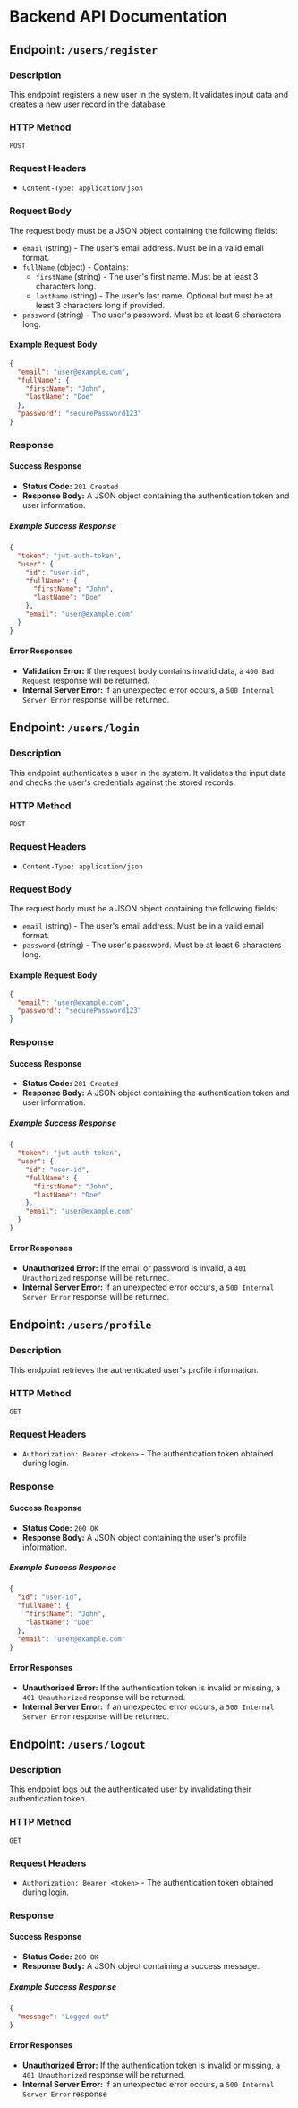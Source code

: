 # Backend API Documentation

## Endpoint: `/users/register`

### Description

This endpoint registers a new user in the system. It validates input data and creates a new user record in the database.

### HTTP Method

`POST`

### Request Headers

- `Content-Type: application/json`

### Request Body

The request body must be a JSON object containing the following fields:

- `email` (string) - The user's email address. Must be in a valid email format.
- `fullName` (object) - Contains:
  - `firstName` (string) - The user's first name. Must be at least 3 characters long.
  - `lastName` (string) - The user's last name. Optional but must be at least 3 characters long if provided.
- `password` (string) - The user's password. Must be at least 6 characters long.

#### Example Request Body

```json
{
  "email": "user@example.com",
  "fullName": {
    "firstName": "John",
    "lastName": "Doe"
  },
  "password": "securePassword123"
}
```

### Response

#### Success Response

- **Status Code:** `201 Created`
- **Response Body:** A JSON object containing the authentication token and user information.

##### Example Success Response

```json
{
  "token": "jwt-auth-token",
  "user": {
    "id": "user-id",
    "fullName": {
      "firstName": "John",
      "lastName": "Doe"
    },
    "email": "user@example.com"
  }
}
```

#### Error Responses

- **Validation Error:** If the request body contains invalid data, a `400 Bad Request` response will be returned.
- **Internal Server Error:** If an unexpected error occurs, a `500 Internal Server Error` response will be returned.

## Endpoint: `/users/login`

### Description

This endpoint authenticates a user in the system. It validates the input data and checks the user's credentials against the stored records.

### HTTP Method

`POST`

### Request Headers

- `Content-Type: application/json`

### Request Body

The request body must be a JSON object containing the following fields:

- `email` (string) - The user's email address. Must be in a valid email format.
- `password` (string) - The user's password. Must be at least 6 characters long.

#### Example Request Body

```json
{
  "email": "user@example.com",
  "password": "securePassword123"
}
```

### Response

#### Success Response

- **Status Code:** `201 Created`
- **Response Body:** A JSON object containing the authentication token and user information.

##### Example Success Response

```json
{
  "token": "jwt-auth-token",
  "user": {
    "id": "user-id",
    "fullName": {
      "firstName": "John",
      "lastName": "Doe"
    },
    "email": "user@example.com"
  }
}
```

#### Error Responses

- **Unauthorized Error:** If the email or password is invalid, a `401 Unauthorized` response will be returned.
- **Internal Server Error:** If an unexpected error occurs, a `500 Internal Server Error` response will be returned.

## Endpoint: `/users/profile`

### Description

This endpoint retrieves the authenticated user's profile information.

### HTTP Method

`GET`

### Request Headers

- `Authorization: Bearer <token>` - The authentication token obtained during login.

### Response

#### Success Response

- **Status Code:** `200 OK`
- **Response Body:** A JSON object containing the user's profile information.

##### Example Success Response

```json
{
  "id": "user-id",
  "fullName": {
    "firstName": "John",
    "lastName": "Doe"
  },
  "email": "user@example.com"
}
```

#### Error Responses

- **Unauthorized Error:** If the authentication token is invalid or missing, a `401 Unauthorized` response will be returned.
- **Internal Server Error:** If an unexpected error occurs, a `500 Internal Server Error` response will be returned.

## Endpoint: `/users/logout`

### Description

This endpoint logs out the authenticated user by invalidating their authentication token.

### HTTP Method

`GET`

### Request Headers

- `Authorization: Bearer <token>` - The authentication token obtained during login.

### Response

#### Success Response

- **Status Code:** `200 OK`
- **Response Body:** A JSON object containing a success message.

##### Example Success Response

```json
{
  "message": "Logged out"
}
```

#### Error Responses

- **Unauthorized Error:** If the authentication token is invalid or missing, a `401 Unauthorized` response will be returned.
- **Internal Server Error:** If an unexpected error occurs, a `500 Internal Server Error` response
